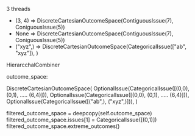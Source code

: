 3 threads
- (3, 4)     => DiscreteCartesianOutcomeSpace(ContiguousIssue(7), ConiguousIssue(5))
- None       => DiscreteCartesianOutcomeSpace(ContiguousIssue(7), ConiguousIssue(5))
- ("xyz",)   => DiscreteCartesianOutcomeSpace(CategoricalIssue(["ab", "xyz"]), )


HierarcchalCombiner

outcome_space:

DiscreteCartesianOutcomeSpace(
    OptionalIssue(CategoricalIssue([(0,0), (0,1), ..... (6,4)])),
    OptionalIssue(CategoricalIssue([(0,0), (0,1), ..... (6,4)])),
    OptionalIssue(CategoricalIssue([("ab",), ("xyz",)])),
)

filtered_outcome_space =  deepcopy(self.outcome_space)
filtered_outcome_space.issues[1] = CategoricalIssue([(0,1)])
filtered_outcome_space.extreme_outcomes()


